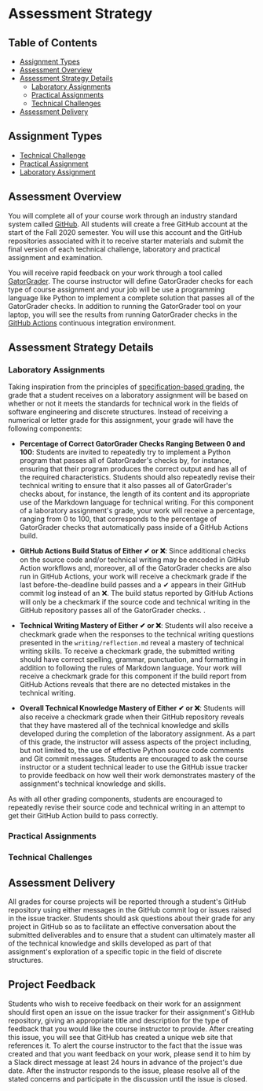 # Assessment Strategy

## Table of Contents

* [Assignment Types](#assignment-types)
* [Assessment Overview](#assessment-overview)
* [Assessment Strategy Details](#assessment-strategy-details)
  + [Laboratory Assignments](#laboratory-assignments)
  + [Practical Assignments](#practical-assignments)
  + [Technical Challenges](#technical-challenges)
* [Assessment Delivery](#assessment-delivery)

## Assignment Types

- [Technical Challenge](../assignments/technical-challenge.md)
- [Practical Assignment](../assignments/practical-assignment.md)
- [Laboratory Assignment](../assignments/laboratory-assignment.md)

## Assessment Overview

You will complete all of your course work through an industry standard system
called [GitHub](https://www.github.com). All students will create a free GitHub
account at the start of the Fall 2020 semester. You will use this account and
the GitHub repositories associated with it to receive starter materials and
submit the final version of each technical challenge, laboratory and practical assignment and
examination.

You will receive rapid feedback on your work through a tool called
[GatorGrader](https://github.com/GatorEducator/gatorgrader). The course
instructor will define GatorGrader checks for each type of course assignment and
your job will be use a programming language like Python to implement a complete
solution that passes all of the GatorGrader checks. In addition to running the
GatorGrader tool on your laptop, you will see the results from running
GatorGrader checks in the [GitHub Actions](https://github.com/features/actions)
continuous integration environment.

## Assessment Strategy Details

### Laboratory Assignments

Taking inspiration from the principles of [specification-based
grading](http://rtalbert.org/return-to-specs-grading-calculus/), the grade that
a student receives on a laboratory assignment will be based on whether or not it
meets the standards for technical work in the fields of software engineering and
discrete structures. Instead of receiving a numerical or letter grade for this
assignment, your grade will have the following components:

- **Percentage of Correct GatorGrader Checks Ranging Between 0 and 100**:
  Students are invited to repeatedly try to implement a Python program that
  passes all of GatorGrader's checks by, for instance, ensuring that their
  program produces the correct output and has all of the required
  characteristics. Students should also repeatedly revise their technical
  writing to ensure that it also passes all of GatorGrader's checks about, for
  instance, the length of its content and its appropriate use of the Markdown
  language for technical writing. For this component of a laboratory
  assignment's grade, your work will receive a percentage, ranging from 0 to
  100, that corresponds to the percentage of GatorGrader checks that
  automatically pass inside of a GitHub Actions build.

- **GitHub Actions Build Status of Either ✔  or ❌**: Since additional checks on
  the source code and/or technical writing may be encoded in GitHub Action
  workflows and, moreover, all of the GatorGrader checks are also run in GitHub
  Actions, your work will receive a checkmark grade if the last
  before-the-deadline build passes and a ✔  appears in their GitHub commit log
  instead of an ❌. The build status reported by GitHub Actions will only be a
  checkmark if the source code and technical writing in the GitHub repository
  passes all of the GatorGrader checks. .

- **Technical Writing Mastery of Either ✔  or ❌**: Students will also receive a
  checkmark grade when the responses to the technical writing questions
  presented in the `writing/reflection.md` reveal a mastery of technical writing
  skills. To receive a checkmark grade, the submitted writing should have
  correct spelling, grammar, punctuation, and formatting in addition to
  following the rules of Markdown language. Your work will receive a checkmark
  grade for this component if the build report from GitHub Actions reveals that
  there are no detected mistakes in the technical writing.

- **Overall Technical Knowledge Mastery of Either ✔  or ❌**: Students will also
  receive a checkmark grade when their GitHub repository reveals that they have
  mastered all of the technical knowledge and skills developed during the
  completion of the laboratory assignment. As a part of this grade, the
  instructor will assess aspects of the project including, but not limited to,
  the use of effective Python source code comments and Git commit messages.
  Students are encouraged to ask the course instructor or a student technical
  leader to use the GitHub issue tracker to provide feedback on how well their
  work demonstrates mastery of the assignment's technical knowledge and skills.

As with all other grading components, students are encouraged to repeatedly
revise their source code and technical writing in an attempt to get their GitHub
Action build to pass correctly. 

### Practical Assignments

### Technical Challenges

## Assessment Delivery

All grades for course projects will be reported through a student's GitHub
repository using either messages in the GitHub commit log or issues raised in
the issue tracker. Students should ask questions about their grade for any
project in GitHub so as to facilitate an effective conversation about the
submitted deliverables and to ensure that a student can ultimately master all of
the technical knowledge and skills developed as part of that assignment's
exploration of a specific topic in the field of discrete structures.

## Project Feedback

Students who wish to receive feedback on their work for an assignment should
first open an issue on the issue tracker for their assignment's GitHub
repository, giving an appropriate title and description for the type of feedback
that you would like the course instructor to provide. After creating this issue,
you will see that GitHub has created a unique web site that references it. To
alert the course instructor to the fact that the issue was created and that you
want feedback on your work, please send it to him by a Slack direct message at
least 24 hours in advance of the project's due date. After the instructor
responds to the issue, please resolve all of the stated concerns and participate
in the discussion until the issue is closed.
